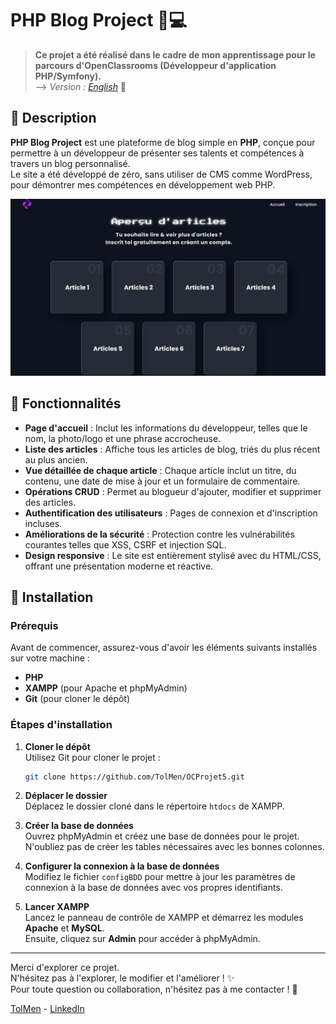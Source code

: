 # PHP Blog Project 📝💻

> **Ce projet a été réalisé dans le cadre de mon apprentissage pour le parcours d'OpenClassrooms (Développeur d'application PHP/Symfony).**  
> --> *Version : [English](README.md)* 📖

## 📖 Description

**PHP Blog Project** est une plateforme de blog simple en **PHP**, conçue pour permettre à un développeur de présenter ses talents et compétences à travers un blog personnalisé.  
Le site a été développé de zéro, sans utiliser de CMS comme WordPress, pour démontrer mes compétences en développement web PHP.

![Aperçu du projet Blog](screenshot.jpg)

## 🚀 Fonctionnalités

- **Page d'accueil** : Inclut les informations du développeur, telles que le nom, la photo/logo et une phrase accrocheuse.
- **Liste des articles** : Affiche tous les articles de blog, triés du plus récent au plus ancien.
- **Vue détaillée de chaque article** : Chaque article inclut un titre, du contenu, une date de mise à jour et un formulaire de commentaire.
- **Opérations CRUD** : Permet au blogueur d'ajouter, modifier et supprimer des articles.
- **Authentification des utilisateurs** : Pages de connexion et d'inscription incluses.
- **Améliorations de la sécurité** : Protection contre les vulnérabilités courantes telles que XSS, CSRF et injection SQL.
- **Design responsive** : Le site est entièrement stylisé avec du HTML/CSS, offrant une présentation moderne et réactive.

## 🚧 Installation

### Prérequis

Avant de commencer, assurez-vous d'avoir les éléments suivants installés sur votre machine :

- **PHP**
- **XAMPP** (pour Apache et phpMyAdmin)
- **Git** (pour cloner le dépôt)

### Étapes d'installation

1. **Cloner le dépôt**  
   Utilisez Git pour cloner le projet :  
   ```sh
   git clone https://github.com/TolMen/OCProjet5.git
   ```
2. **Déplacer le dossier**  
   Déplacez le dossier cloné dans le répertoire `htdocs` de XAMPP.

3. **Créer la base de données**  
   Ouvrez phpMyAdmin et créez une base de données pour le projet. <br>
   N'oubliez pas de créer les tables nécessaires avec les bonnes colonnes.

5. **Configurer la connexion à la base de données**  
   Modifiez le fichier `configBDD` pour mettre à jour les paramètres de connexion à la base de données avec vos propres identifiants.

6. **Lancer XAMPP**  
   Lancez le panneau de contrôle de XAMPP et démarrez les modules **Apache** et **MySQL**. <br>
   Ensuite, cliquez sur **Admin** pour accéder à phpMyAdmin.

---

Merci d'explorer ce projet.  
N'hésitez pas à l'explorer, le modifier et l'améliorer ! ✨  
Pour toute question ou collaboration, n'hésitez pas à me contacter ! 📩

[TolMen](https://github.com/TolMen) - [LinkedIn](https://www.linkedin.com/in/jessyfrachisse/)

